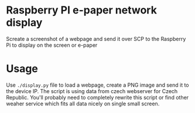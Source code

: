 # Raspberry PI e-paper network display

Screate a screenshot of a webpage and send it over SCP to the Raspberry Pi to display on the screen or e-paper

# Usage

Use `./display.py` file to load a webpage, create a PNG image and send it to the device IP.
The script is using data from czech webserver for Czech Republic. You'll probably need to completely
rewrite this script or find other weaher service which fits all data nicely on single small screen.